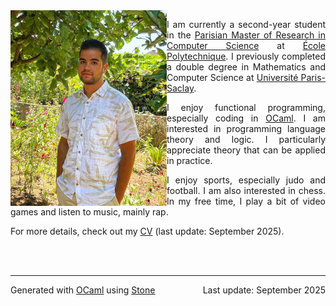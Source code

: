 <img src="img/pp.png" alt="Profile picture" width="250" align="left">

<p style="text-align: justify;">
I am currently a second-year student in the <a href="https://mpri-master.ens.fr/">Parisian Master of Research in Computer Science</a> at <a href="https://www.polytechnique.edu/">École Polytechnique</a>. I previously completed a double degree in Mathematics and Computer Science at <a href="https://www.universite-paris-saclay.fr/">Université Paris-Saclay</a>.
</p>

<p style="text-align: justify;">
I enjoy functional programming, especially coding in <a href="https://en.wikipedia.org/wiki/OCaml">OCaml</a>. I am interested in programming language theory and logic. I particularly appreciate theory that can be applied in practice.
</p>

<p style="text-align: justify;">
I enjoy sports, especially judo and football. I am also interested in chess. In my free time, I play a bit of video games and listen to music, mainly rap.
</p>

<p style="text-align: justify;">
For more details, check out my <a href="pdf/cv.pdf">CV</a> (last update: September 2025).
</p>

<br clear="all">
<br>

___

<div style="display: flex; justify-content: space-between;">
  <span>Generated with <a href="https://en.wikipedia.org/wiki/OCaml">OCaml</a> using <a href="https://github.com/Armael/stone">Stone</a></span>
  <span>Last update: September 2025</span>
</div>

